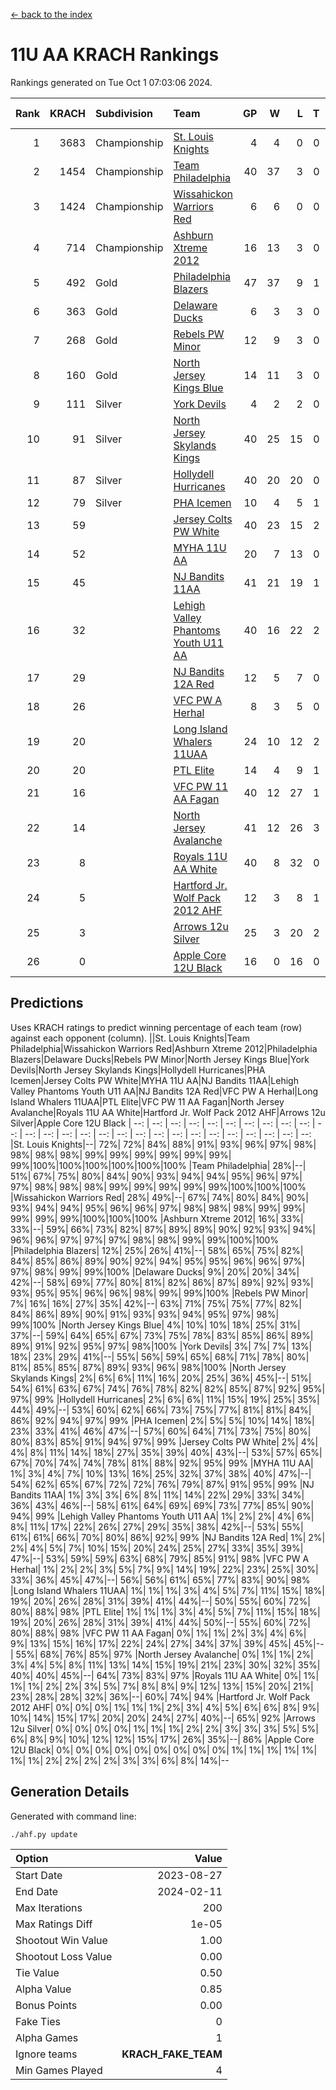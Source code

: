 [<- back to the index](readme.md)
# 11U AA KRACH Rankings
Rankings generated on Tue Oct  1 07:03:06 2024.

Rank|KRACH|Subdivision|Team|GP|W|L|T|OTW|OTL|SoS|Exp Wins|Win Diff
---:|---:|:---|:---|---:|---:|---:|---:|---:|---:|---:|---:|---:
1|3683|Championship|[St. Louis Knights](https://gamesheetstats.com/seasons/3659/teams/143319/schedule)|4|4|0|0|0|0|123|4.8|-0.0
2|1454|Championship|[Team Philadelphia](https://gamesheetstats.com/seasons/3659/teams/140788/schedule)|40|37|3|0|1|1|141|37.9|0.0
3|1424|Championship|[Wissahickon Warriors Red](https://gamesheetstats.com/seasons/3659/teams/140468/schedule)|6|6|0|0|1|0|32|6.8|-0.0
4|714|Championship|[Ashburn Xtreme 2012](https://gamesheetstats.com/seasons/3659/teams/140775/schedule)|16|13|3|0|1|0|285|13.9|0.0
5|492|Gold|[Philadelphia Blazers](https://gamesheetstats.com/seasons/3659/teams/140785/schedule)|47|37|9|1|2|1|297|38.4|0.0
6|363|Gold|[Delaware Ducks](https://gamesheetstats.com/seasons/3659/teams/140453/schedule)|6|3|3|0|1|1|581|3.9|0.0
7|268|Gold|[Rebels PW Minor](https://gamesheetstats.com/seasons/3659/teams/140786/schedule)|12|9|3|0|0|0|213|9.9|0.0
8|160|Gold|[North Jersey Kings Blue](https://gamesheetstats.com/seasons/3659/teams/140459/schedule)|14|11|3|0|1|0|47|11.9|0.0
9|111|Silver|[York Devils](https://gamesheetstats.com/seasons/3659/teams/140469/schedule)|4|2|2|0|1|0|589|2.9|0.0
10|91|Silver|[North Jersey Skylands Kings](https://gamesheetstats.com/seasons/3659/teams/140784/schedule)|40|25|15|0|3|3|163|25.9|0.0
11|87|Silver|[Hollydell Hurricanes](https://gamesheetstats.com/seasons/3659/teams/140777/schedule)|40|20|20|0|1|3|431|20.9|0.0
12|79|Silver|[PHA Icemen](https://gamesheetstats.com/seasons/3659/teams/143313/schedule)|10|4|5|1|1|0|282|5.4|0.0
13|59||[Jersey Colts PW White](https://gamesheetstats.com/seasons/3659/teams/140778/schedule)|40|23|15|2|2|0|93|24.9|0.0
14|52||[MYHA 11U AA](https://gamesheetstats.com/seasons/3659/teams/140781/schedule)|20|7|13|0|0|0|363|7.9|0.0
15|45||[NJ Bandits 11AA](https://gamesheetstats.com/seasons/3659/teams/140782/schedule)|41|21|19|1|0|3|122|22.4|0.0
16|32||[Lehigh Valley Phantoms Youth U11 AA](https://gamesheetstats.com/seasons/3659/teams/140779/schedule)|40|16|22|2|1|1|328|17.9|0.0
17|29||[NJ Bandits 12A Red](https://gamesheetstats.com/seasons/3659/teams/140458/schedule)|12|5|7|0|0|0|51|5.9|0.0
18|26||[VFC PW A Herhal](https://gamesheetstats.com/seasons/3659/teams/140467/schedule)|8|3|5|0|1|1|138|3.9|0.0
19|20||[Long Island Whalers 11UAA](https://gamesheetstats.com/seasons/3659/teams/140780/schedule)|24|10|12|2|0|1|70|11.9|0.0
20|20||[PTL Elite](https://gamesheetstats.com/seasons/3659/teams/140462/schedule)|14|4|9|1|1|0|51|5.4|0.0
21|16||[VFC PW 11 AA Fagan](https://gamesheetstats.com/seasons/3659/teams/140789/schedule)|40|12|27|1|3|1|342|13.4|0.0
22|14||[North Jersey Avalanche](https://gamesheetstats.com/seasons/3659/teams/140783/schedule)|41|12|26|3|1|5|131|14.4|0.0
23|8||[Royals 11U AA White](https://gamesheetstats.com/seasons/3659/teams/140787/schedule)|40|8|32|0|1|0|335|8.9|0.0
24|5||[Hartford Jr. Wolf Pack 2012 AHF](https://gamesheetstats.com/seasons/3659/teams/140776/schedule)|12|3|8|1|0|0|33|4.4|0.0
25|3||[Arrows 12u Silver](https://gamesheetstats.com/seasons/3659/teams/140774/schedule)|25|3|20|2|0|1|66|4.9|0.0
26|0||[Apple Core 12U Black](https://gamesheetstats.com/seasons/3659/teams/140773/schedule)|16|0|16|0|0|0|297|0.9|0.0

## Predictions
Uses KRACH ratings to predict winning percentage of each team (row) against each opponent (column).
||St. Louis Knights|Team Philadelphia|Wissahickon Warriors Red|Ashburn Xtreme 2012|Philadelphia Blazers|Delaware Ducks|Rebels PW Minor|North Jersey Kings Blue|York Devils|North Jersey Skylands Kings|Hollydell Hurricanes|PHA Icemen|Jersey Colts PW White|MYHA 11U AA|NJ Bandits 11AA|Lehigh Valley Phantoms Youth U11 AA|NJ Bandits 12A Red|VFC PW A Herhal|Long Island Whalers 11UAA|PTL Elite|VFC PW 11 AA Fagan|North Jersey Avalanche|Royals 11U AA White|Hartford Jr. Wolf Pack 2012 AHF|Arrows 12u Silver|Apple Core 12U Black
| --: | --: | --: | --: | --: | --: | --: | --: | --: | --: | --: | --: | --: | --: | --: | --: | --: | --: | --: | --: | --: | --: | --: | --: | --: | --: | --: 
|St. Louis Knights|--| 72%| 72%| 84%| 88%| 91%| 93%| 96%| 97%| 98%| 98%| 98%| 98%| 99%| 99%| 99%| 99%| 99%| 99%| 99%|100%|100%|100%|100%|100%|100%
|Team Philadelphia| 28%|--| 51%| 67%| 75%| 80%| 84%| 90%| 93%| 94%| 94%| 95%| 96%| 97%| 97%| 98%| 98%| 98%| 99%| 99%| 99%| 99%| 99%|100%|100%|100%
|Wissahickon Warriors Red| 28%| 49%|--| 67%| 74%| 80%| 84%| 90%| 93%| 94%| 94%| 95%| 96%| 96%| 97%| 98%| 98%| 98%| 99%| 99%| 99%| 99%| 99%|100%|100%|100%
|Ashburn Xtreme 2012| 16%| 33%| 33%|--| 59%| 66%| 73%| 82%| 87%| 89%| 89%| 90%| 92%| 93%| 94%| 96%| 96%| 97%| 97%| 97%| 98%| 98%| 99%| 99%|100%|100%
|Philadelphia Blazers| 12%| 25%| 26%| 41%|--| 58%| 65%| 75%| 82%| 84%| 85%| 86%| 89%| 90%| 92%| 94%| 95%| 95%| 96%| 96%| 97%| 97%| 98%| 99%| 99%|100%
|Delaware Ducks|  9%| 20%| 20%| 34%| 42%|--| 58%| 69%| 77%| 80%| 81%| 82%| 86%| 87%| 89%| 92%| 93%| 93%| 95%| 95%| 96%| 96%| 98%| 99%| 99%|100%
|Rebels PW Minor|  7%| 16%| 16%| 27%| 35%| 42%|--| 63%| 71%| 75%| 75%| 77%| 82%| 84%| 86%| 89%| 90%| 91%| 93%| 93%| 94%| 95%| 97%| 98%| 99%|100%
|North Jersey Kings Blue|  4%| 10%| 10%| 18%| 25%| 31%| 37%|--| 59%| 64%| 65%| 67%| 73%| 75%| 78%| 83%| 85%| 86%| 89%| 89%| 91%| 92%| 95%| 97%| 98%|100%
|York Devils|  3%|  7%|  7%| 13%| 18%| 23%| 29%| 41%|--| 55%| 56%| 59%| 65%| 68%| 71%| 78%| 80%| 81%| 85%| 85%| 87%| 89%| 93%| 96%| 98%|100%
|North Jersey Skylands Kings|  2%|  6%|  6%| 11%| 16%| 20%| 25%| 36%| 45%|--| 51%| 54%| 61%| 63%| 67%| 74%| 76%| 78%| 82%| 82%| 85%| 87%| 92%| 95%| 97%| 99%
|Hollydell Hurricanes|  2%|  6%|  6%| 11%| 15%| 19%| 25%| 35%| 44%| 49%|--| 53%| 60%| 62%| 66%| 73%| 75%| 77%| 81%| 81%| 84%| 86%| 92%| 94%| 97%| 99%
|PHA Icemen|  2%|  5%|  5%| 10%| 14%| 18%| 23%| 33%| 41%| 46%| 47%|--| 57%| 60%| 64%| 71%| 73%| 75%| 80%| 80%| 83%| 85%| 91%| 94%| 97%| 99%
|Jersey Colts PW White|  2%|  4%|  4%|  8%| 11%| 14%| 18%| 27%| 35%| 39%| 40%| 43%|--| 53%| 57%| 65%| 67%| 70%| 74%| 74%| 78%| 81%| 88%| 92%| 95%| 99%
|MYHA 11U AA|  1%|  3%|  4%|  7%| 10%| 13%| 16%| 25%| 32%| 37%| 38%| 40%| 47%|--| 54%| 62%| 65%| 67%| 72%| 72%| 76%| 79%| 87%| 91%| 95%| 99%
|NJ Bandits 11AA|  1%|  3%|  3%|  6%|  8%| 11%| 14%| 22%| 29%| 33%| 34%| 36%| 43%| 46%|--| 58%| 61%| 64%| 69%| 69%| 73%| 77%| 85%| 90%| 94%| 99%
|Lehigh Valley Phantoms Youth U11 AA|  1%|  2%|  2%|  4%|  6%|  8%| 11%| 17%| 22%| 26%| 27%| 29%| 35%| 38%| 42%|--| 53%| 55%| 61%| 61%| 66%| 70%| 80%| 86%| 92%| 99%
|NJ Bandits 12A Red|  1%|  2%|  2%|  4%|  5%|  7%| 10%| 15%| 20%| 24%| 25%| 27%| 33%| 35%| 39%| 47%|--| 53%| 59%| 59%| 63%| 68%| 79%| 85%| 91%| 98%
|VFC PW A Herhal|  1%|  2%|  2%|  3%|  5%|  7%|  9%| 14%| 19%| 22%| 23%| 25%| 30%| 33%| 36%| 45%| 47%|--| 56%| 56%| 61%| 65%| 77%| 83%| 90%| 98%
|Long Island Whalers 11UAA|  1%|  1%|  1%|  3%|  4%|  5%|  7%| 11%| 15%| 18%| 19%| 20%| 26%| 28%| 31%| 39%| 41%| 44%|--| 50%| 55%| 60%| 72%| 80%| 88%| 98%
|PTL Elite|  1%|  1%|  1%|  3%|  4%|  5%|  7%| 11%| 15%| 18%| 19%| 20%| 26%| 28%| 31%| 39%| 41%| 44%| 50%|--| 55%| 60%| 72%| 80%| 88%| 98%
|VFC PW 11 AA Fagan|  0%|  1%|  1%|  2%|  3%|  4%|  6%|  9%| 13%| 15%| 16%| 17%| 22%| 24%| 27%| 34%| 37%| 39%| 45%| 45%|--| 55%| 68%| 76%| 85%| 97%
|North Jersey Avalanche|  0%|  1%|  1%|  2%|  3%|  4%|  5%|  8%| 11%| 13%| 14%| 15%| 19%| 21%| 23%| 30%| 32%| 35%| 40%| 40%| 45%|--| 64%| 73%| 83%| 97%
|Royals 11U AA White|  0%|  1%|  1%|  1%|  2%|  2%|  3%|  5%|  7%|  8%|  8%|  9%| 12%| 13%| 15%| 20%| 21%| 23%| 28%| 28%| 32%| 36%|--| 60%| 74%| 94%
|Hartford Jr. Wolf Pack 2012 AHF|  0%|  0%|  0%|  1%|  1%|  1%|  2%|  3%|  4%|  5%|  6%|  6%|  8%|  9%| 10%| 14%| 15%| 17%| 20%| 20%| 24%| 27%| 40%|--| 65%| 92%
|Arrows 12u Silver|  0%|  0%|  0%|  0%|  1%|  1%|  1%|  2%|  2%|  3%|  3%|  3%|  5%|  5%|  6%|  8%|  9%| 10%| 12%| 12%| 15%| 17%| 26%| 35%|--| 86%
|Apple Core 12U Black|  0%|  0%|  0%|  0%|  0%|  0%|  0%|  0%|  0%|  1%|  1%|  1%|  1%|  1%|  1%|  1%|  2%|  2%|  2%|  2%|  3%|  3%|  6%|  8%| 14%|--

## Generation Details

Generated with command line:
```
./ahf.py update
```

| Option | Value |
| :----- | ----: |
| Start Date | 2023-08-27 |
| End Date | 2024-02-11 |
| Max Iterations | 200 |
| Max Ratings Diff | 1e-05 |
| Shootout Win Value | 1.00 |
| Shootout Loss Value | 0.00 |
| Tie Value | 0.50 |
| Alpha Value | 0.85 |
| Bonus Points | 0.00 |
| Fake Ties | 0 |
| Alpha Games | 1 |
| Ignore teams | __KRACH_FAKE_TEAM__ |
| Min Games Played | 4 |

